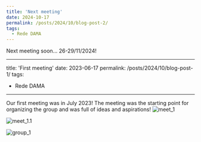 ```yaml
---
title: 'Next meeting'
date: 2024-10-17
permalink: /posts/2024/10/blog-post-2/
tags:
  - Rede DAMA
---
```


Next meeting soon... 26-29/11/2024!

---
title: 'First meeting'
date: 2023-06-17
permalink: /posts/2024/10/blog-post-1/
tags:
  - Rede DAMA
---
Our first meeting was in July 2023! The meeting was the starting point for organizing the group and was full of ideas and aspirations!
![meet_1](https://rededama.github.io/images/meet_1.jpg)

![meet_1.1](https://rededama.github.io/images/meet_1.1.jpg)

![group_1](https://rededama.github.io/images/group_1.jpg)

